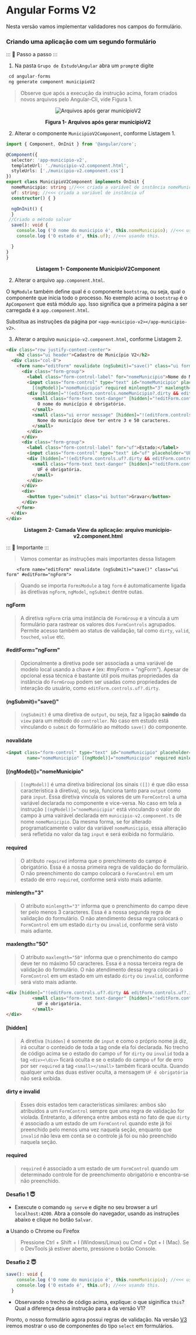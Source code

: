 # Angular Forms V2

Nesta versão vamos implementar validadores nos campos do formulário.

### Criando uma aplicação com um segundo formulário

::: :walking: Passo a passo :::  

1. Na pasta `Grupo de Estudo\Angular` abra um `prompt`e digite


```java
 cd angular-forms
 ng generate component municipioV2 
```

> Observe que após a execução da instrução acima, foram criados novos arquivos pelo Angular-Cli, vide Figura 1.

<p align="center">
  <img src="imagens/ComponentesGeradosV2.png" alt="Arquivos após gerar municipioV2">
</p>
<p align="center">
   <strong>Figura 1- Arquivos após gerar municipioV2</strong> 
</p>

2. Alterar o componente  `MunicipioV2Component`, conforme Listagem 1.

```typescript
import { Component, OnInit } from '@angular/core';

@Component({
  selector: 'app-municipio-v2',
  templateUrl: './municipio-v2.component.html',
  styleUrls: ['./municipio-v2.component.css']
})
export class MunicipioV2Component implements OnInit {
  nomeMunicipio: string ;//<<< criada a variável de instância nomeMunicipio
  uf: string; //<<< criada a variável de instância uf
  constructor() { }

  ngOnInit() {
  }
 //Criado o método salvar
  save(): void {
    console.log ('O nome do municipio é', this.nomeMunicipio); //<<< usando this.
    console.log ('O estado é', this.uf); //<<< usando this.

  }
}
}
````

<p align="center">
   <strong>Listagem 1- Componente MunicipioV2Component</strong> 
</p>

2. Alterar o arquivo  `app.component.html`.

O `NgModule` também define qual é o componente `bootstrap`, ou seja, qual o componente que inicia todo o processo. No exemplo acima o `bootstrap` é o `ApComponent` que está módulo `app`. Isso significa que a primeira página a ser carregada é a `app.component.html`.

Substitua as instruções da página por `<app-municipio-v2></app-municipio-v2>`. 


3. Alterar o arquivo  `municipio-v2.component.html`, conforme Listagem 2.

```html
<div class="row justify-content-center">
    <h2 class="ui header">Cadastro de Município V2</h2>
  <div class="col-8">
    <form name="editForm" novalidate (ngSubmit)="save()" class="ui form" #editForm="ngForm">
      <div class="form-group">
        <label class="form-control-label" for="nomeMunicipio">Nome do Município:</label>
        <input class="form-control" type="text" id="nomeMunicipio" placeholder="Nome do Municipio" name="nomeMunicipio"
          [(ngModel)]="nomeMunicipio" required minlength="3" maxlength="50">
        <div [hidden]="!(editForm.controls.nomeMunicipio?.dirty && editForm.controls.nomeMunicipio?.invalid)">
          <small class="form-text text-danger" [hidden]="!editForm.controls.nomeMunicipio?.errors?.required">
            O nome do município é obrigatório.
          </small>
          <small class="ui error message" [hidden]="!(editForm.controls.nomeMunicipio?.dirty && editForm.controls.nomeMunicipio?.invalid)">
            Nome do município deve ter entre 3 e 50 caracteres.
          </small>
        </div>
      </div>
      <div class="form-group">
        <label class="form-control-label" for="uf">Estado:</label>
        <input class="form-control" type="text" id="uf" placeholder="UF" name="uf" [(ngModel)]="uf" required>
        <div [hidden]="!(editForm.controls.uf?.dirty && editForm.controls.uf?.invalid)">
          <small class="form-text text-danger" [hidden]="!editForm.controls.uf?.errors?.required">
            UF é obrigatória.
          </small>
        </div>
      </div>
      <div>
        <button type="submit" class="ui button">Gravar</button>
      </div>
    </form>
  </div>
</div>

```
<p align="center">
   <strong>Listagem 2- Camada View da aplicação: arquivo municipio-v2.component.html</strong> 
</p>

::: :pushpin: Importante :::

> Vamos comentar as instruções mais importantes dessa listagem

```
    <form name="editForm" novalidate (ngSubmit)="save()" class="ui form" #editForm="ngForm">

```

> Quando se importa `FormsModule` a tag `form` é automaticamente ligada às diretivas `ngForm`, `ngModel`, `ngSubmit` dentre outas. 

#### ngForm
> A diretiva `ngForm` cria uma instância de `FormGroup` e a vincula a um formulário para rastrear os valores dos `FormControls` agrupados. Permite acesso também ao status de validação, tal como `dirty`, `valid`, `touched`, `value` etc.

#### #editForm="ngForm"
> Opcionalmente a diretiva pode ser associada a uma variável de modelo local usando a chave `#` (ex: #myForm = "ngForm"). Apesar de opcional essa técnica é bastante útil pois muitas propriedades da instância do `FormGroup`  podem ser usadas como propriedades de interação do usuário, como `editForm.controls.uf?.dirty`.

#### (ngSubmit)="save()"
> `(ngSubmit)` é uma diretiva de `output`, ou seja, faz  a ligação **saindo** da `view` para um método do `controller`. No caso em estudo está vinculando o  `submit` do formulário ao método `save()` do componente. 

#### novalidate

```html
<input class="form-control" type="text" id="nomeMunicipio" placeholder="Nome do Municipio" 
        name="nomeMunicipio" [(ngModel)]="nomeMunicipio" required minlength="3" maxlength="50">
```
#### [(ngModel)]="nomeMunicipio"
> `[(ngModel)]` é uma diretiva bidirecional (os sinais `([])` é que dão essa característica à diretiva), ou seja, funciona tanto para `output` como para `input`. Essa diretiva
vincula os valores de um `FormControl` a uma variável declarada no componente e vice-versa. No caso em tela a instrução `[(ngModel)]="nomeMunicipio"` está vinculando o valor do campo à uma vairável declarada em `municipio-v2.component.ts` de nome `nomeMunicipio`. Da mesma forma, se for alterado programaticamente o valor da variável `nomeMunicipio`, essa alteração será refletida no valor da tag `input` e será exibida no formulário.

#### required 
> O atributo `required`  informa que o prenchimento do campo é obrigatório. Essa é a nossa primeira regra de validação do formulário. O não preenchimento do campo colocará o `FormControl` em um estado de erro `required`, conforme será visto mais adiante.

#### minlength="3" 
> O atributo `minlength="3"`  informa que o prenchimento do campo deve ter pelo menos 3 caracteres. Essa é a nossa segunda regra de validação do formulário. O não atendimento dessa regra colocará o `FormControl`  em um estado `dirty` ou `invalid`, conforme será visto mais adiante.

#### maxlength="50"
> O atributo `maxlength="50"`  informa que o prenchimento do campo deve ter no máximo 50 caracteres. Essa é a nossa terceira regra de validação do formulário. O não atendimento dessa regra colocará o `FormControl` em um estado  em um estado `dirty` ou `invalid`, conforme será visto mais adiante.


```html
<div [hidden]="!(editForm.controls.uf?.dirty && editForm.controls.uf?.invalid)">
          <small class="form-text text-danger" [hidden]="!editForm.controls.uf?.errors?.required">
            UF é obrigatória.
          </small>
</div>
```
#### [hidden]
> A diretiva `[hidden]` é somente de `input` e como o próprio nome já diz, irá ocultar o conteúdo de toda a tag onde ela foi declarada. No trecho de código acima  se o estado do campo `uf` for `dirty` ou `invalid` toda a tag `<div><\div>` ficará oculta e se o estado do campo `uf` for de erro por ser `required` a tag `<small></small>` também ficará oculta. Quando qualquer uma das duas estiver oculta, a mensagem `UF é obrigatória` não será exibida.

#### dirty e invalid
> Esses dois estados tem caracteristicas similares: ambos são atribuidos a um `FormControl` sempre que uma regra de validação for violada. Entretanto, a diferença entre ambos está no fato de que `dirty` é associado a um estado de um `FormControl` quando este já foi preenchido pelo menos uma vez naquela seção, enquanto que `invalid` não leva em conta se o controle já foi ou não preenchido naquela seção.

#### required
> `required` é associado a um estado de um `FormControl` quando um determinado controle for de preenchimento obrigatório e encontra-se não preenchido.

#### Desafio 1 :innocent:
 
 
- Exexcute o comando `ng serve` e digite no seu browser a url  `localhost:4200`. 
Abra a console do navegador, usando as instruções abaixo e clique no botão `Salvar`.


**a** Usando o Chrome ou Firefox

> Pressione Ctrl + Shift + I (Windows/Linux) ou Cmd + Opt + I (Mac).
Se o DevTools já estiver aberto, pressione o botão Console.


#### Desafio 2 :innocent:
 
```typescript
save(): void {
    console.log ('O nome do municipio é', this.nomeMunicipio); //<<< usando this.
    console.log ('O estado é', this.uf); //<<< usando this.
  }
```

- Observando o trecho de código acima, explique:  o que siginifica `this`? Qual a diferença dessa instrução para a da versão V1?


Pronto, o nosso formulário agora possui regras de validação. Na versão [V3](README.V3.md) iremos mostrar o uso de componentes do tipo `select` em formulários.
